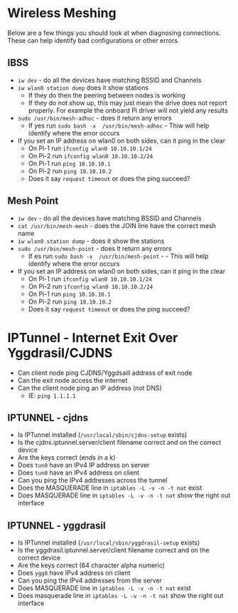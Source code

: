 # Wireless Meshing

Below are a few things you should look at when diagnosing connections. These can help identify bad configurations or other errors.

## IBSS
- `iw dev` - do all the devices have matching BSSID and Channels
- `iw wlan0 station dump` does it show stations
    - If they do then the peering between nodes is working
    - If they do not show up, this may just mean the drive does not report properly. For example the onboard Pi driver will not yield any results
- `sudo /usr/bin/mesh-adhoc`  - does it return any errors
   - If yes run `sudo bash -x  /usr/bin/mesh-adhoc` - Thiw will help identify where the error occurs
- If you set an IP address on wlan0 on both sides, can it ping in the clear
    - On Pi-1 run `ifconfig wlan0 10.10.10.1/24`
    - On Pi-2 run `ifconfig wlan0 10.10.10.2/24`
    - On Pi-1 run `ping 10.10.10.1`
    - On Pi-2 run `ping 10.10.10.2`
    - Does it say `request timeout` or does the ping succeed?

## Mesh Point
- `iw dev` - do all the devices have matching BSSID and Channels
- `cat /usr/bin/mesh-mesh` - does the JOIN line have the correct mesh name
- `iw wlan0 station dump` - does it show the stations
- `sudo /usr/bin/mesh-point`  - does it return any errors
   - If es run `sudo bash -x  /usr/bin/mesh-point` -  - This will help identify where the error occurs
- If you set an IP address on wlan0 on both sides, can it ping in the clear
    - On Pi-1 run `ifconfig wlan0 10.10.10.1/24`
    - On Pi-2 run `ifconfig wlan0 10.10.10.2/24`
    - On Pi-1 run `ping 10.10.10.1`
    - On Pi-2 run `ping 10.10.10.2`
    - Does it say `request timeout` or does the ping succeed?

# IPTunnel - Internet Exit Over Yggdrasil/CJDNS
- Can client node ping CJDNS/Yggdsaill address of exit node
- Can the exit node access the internet
- Can the client node ping an IP address (not DNS)
    - IE: `ping 1.1.1.1`

## IPTUNNEL - cjdns
- Is IPTunnel installed (`/usr/local/sbin/cjdns-setup` exists)
- Is the cjdns.iptunnel.server/client filename correct and on the correct device
- Are the keys correct (ends in a k)
- Does `tun0` have an IPv4 IP address on server
- Does `tun0` have an IPv4 address on client
- Can you ping the IPv4 addresses across the tunnel
- Does the MASQUERADE line in `iptables -L -v -n -t nat` exist
- Does MASQUERADE line in `iptables -L -v -n -t nat` show the right out interface

## IPTUNNEL - yggdrasil
- Is IPTunnel installed (`/usr/local/sbin/yggdrasil-setup` exists)
- Is the yggdrasil.iptunnel.server/client filename correct and on the correct device
- Are the keys correct (64 character alpha numeric)
- Does `ygg0` have IPv4 address on client
- Can you ping the IPv4 addresses from the server
- Does MASQUERADE line in `iptables -L -v -n -t nat` exist
- Does masquerade line in `iptables -L -v -n -t nat` show the right out interface
